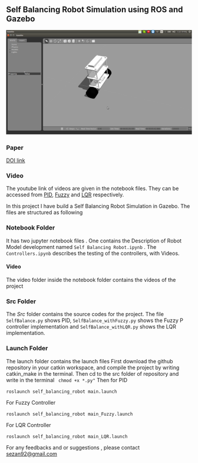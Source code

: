 ## Self Balancing Robot Simulation using ROS and Gazebo
![Model Picture](GazeboModel.png)

### Paper

[DOI link](https://aip.scitation.org/doi/10.1063/1.5044373)
 

### Video 
The youtube link of videos are given in the notebook files. They can be accessed from [PID](https://www.youtube.com/watch?v=kssD8unnWls), [Fuzzy](https://www.youtube.com/watch?v=FoG59xl2c9I) and [LQR](https://www.youtube.com/watch?v=QmrRNw043dY) respectively.

In this project I have build a Self Balancing Robot Simulation in Gazebo.
The files are structured as following


### Notebook Folder
It has two jupyter notebook files . One contains the Description of Robot Model development named ```Self Balancing Robot.ipynb``` . The ```Controllers.ipynb``` describes the testing of the controllers, with Videos.

#### Video 
The video folder inside the notebook folder contains the videos of the project

### Src Folder
The $Src$ folder contains the source codes for the project. The file ```SelfBalance.py``` shows PID, ```SelfBalance_withFuzzy.py``` shows the Fuzzy P controller implementation and ```SelfBalance_withLQR.py``` shows the LQR implementation.

### Launch Folder
The launch folder contains the launch files
First download the github repository in your catkin workspace, and compile the project by writing catkin_make in the terminal. 
Then cd to the src folder of repository and write in the terminal ``` chmod +x *.py"```
Then for PID 
```
roslaunch self_balancing_robot main.launch
```
For Fuzzy Controller

```
roslaunch self_balancing_robot main_Fuzzy.launch
```

For LQR Controller

```
roslaunch self_balancing_robot main_LQR.launch
```

For any feedbacks and or suggestions , please contact sezan92@gmail.com

